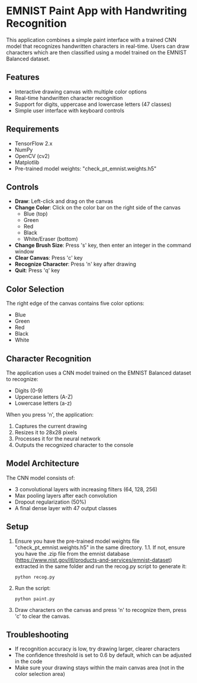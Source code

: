 # EMNIST Paint App with Handwriting Recognition

This application combines a simple paint interface with a trained CNN model that recognizes handwritten characters in real-time. Users can draw characters which are then classified using a model trained on the EMNIST Balanced dataset.

## Features

- Interactive drawing canvas with multiple color options
- Real-time handwritten character recognition
- Support for digits, uppercase and lowercase letters (47 classes)
- Simple user interface with keyboard controls

## Requirements

- TensorFlow 2.x
- NumPy
- OpenCV (cv2)
- Matplotlib
- Pre-trained model weights: "check_pt_emnist.weights.h5"

## Controls

- **Draw**: Left-click and drag on the canvas
- **Change Color**: Click on the color bar on the right side of the canvas
  - Blue (top)
  - Green
  - Red
  - Black
  - White/Eraser (bottom)
- **Change Brush Size**: Press 's' key, then enter an integer in the command window
- **Clear Canvas**: Press 'c' key
- **Recognize Character**: Press 'n' key after drawing
- **Quit**: Press 'q' key

## Color Selection

The right edge of the canvas contains five color options:
- Blue
- Green
- Red
- Black
- White

## Character Recognition

The application uses a CNN model trained on the EMNIST Balanced dataset to recognize:
- Digits (0-9)
- Uppercase letters (A-Z)
- Lowercase letters (a-z)

When you press 'n', the application:
1. Captures the current drawing
2. Resizes it to 28x28 pixels
3. Processes it for the neural network
4. Outputs the recognized character to the console

## Model Architecture

The CNN model consists of:
- 3 convolutional layers with increasing filters (64, 128, 256)
- Max pooling layers after each convolution
- Dropout regularization (50%)
- A final dense layer with 47 output classes

## Setup

1. Ensure you have the pre-trained model weights file "check_pt_emnist.weights.h5" in the same directory. 
1.1. If not, ensure you have the .zip file from the emnist database (https://www.nist.gov/itl/products-and-services/emnist-dataset) extracted in the same folder and run the recog.py script to generate it:
   ```
   python recog.py
   ```

2. Run the script:
   ```
   python paint.py
   ```
3. Draw characters on the canvas and press 'n' to recognize them, press 'c' to clear the canvas.

## Troubleshooting

- If recognition accuracy is low, try drawing larger, clearer characters
- The confidence threshold is set to 0.6 by default, which can be adjusted in the code
- Make sure your drawing stays within the main canvas area (not in the color selection area)
